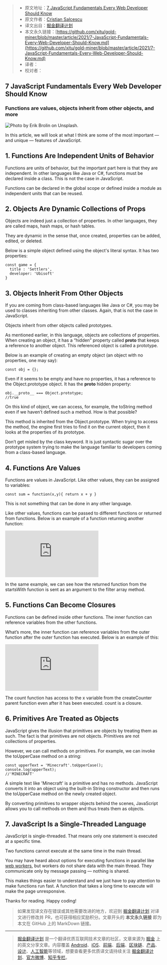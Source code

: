 > * 原文地址：[7 JavaScript Fundamentals Every Web Developer Should Know](https://betterprogramming.pub/7-javascript-fundamentals-every-web-developer-should-know-8c0f7e491167)
> * 原文作者：[Cristian Salcescu](https://cristiansalcescu.medium.com/)
> * 译文出自：[掘金翻译计划](https://github.com/xitu/gold-miner)
> * 本文永久链接：[https://github.com/xitu/gold-miner/blob/master/article/2021/7-JavaScript-Fundamentals-Every-Web-Developer-Should-Know.md](https://github.com/xitu/gold-miner/blob/master/article/2021/7-JavaScript-Fundamentals-Every-Web-Developer-Should-Know.md)
> * 译者：
> * 校对者：

## 7 JavaScript Fundamentals Every Web Developer Should Know

### Functions are values, objects inherit from other objects, and more

![Photo by [Erik Brolin](https://unsplash.com/@erik_brolin?utm_source=medium&utm_medium=referral) on [Unsplash](https://unsplash.com?utm_source=medium&utm_medium=referral).](https://cdn-images-1.medium.com/max/12000/0*s4pg_I-HRI_qKGGM)

In this article, we will look at what I think are some of the most important — and unique — features of JavaScript.

## 1. Functions Are Independent Units of Behavior

Functions are units of behavior, but the important part here is that they are independent. In other languages like Java or C#, functions must be declared inside a class. This is not the case in JavaScript.

Functions can be declared in the global scope or defined inside a module as independent units that can be reused.

## 2. Objects Are Dynamic Collections of Props

Objects are indeed just a collection of properties. In other languages, they are called maps, hash maps, or hash tables.

They are dynamic in the sense that, once created, properties can be added, edited, or deleted.

Below is a simple object defined using the object's literal syntax. It has two properties:

    const game = {
      title : 'Settlers',
      developer: 'Ubisoft'
    }

## 3. Objects Inherit From Other Objects

If you are coming from class-based languages like Java or C#, you may be used to classes inheriting from other classes. Again, that is not the case in JavaScript.

Objects inherit from other objects called prototypes.

As mentioned earlier, in this language, objects are collections of properties. When creating an object, it has a “hidden” property called __proto__ that keeps a reference to another object. This referenced object is called a prototype.

Below is an example of creating an empty object (an object with no properties, one may say):

    const obj = {};

Even if it seems to be empty and have no properties, it has a reference to the Object.prototype object. It has the __proto__ hidden property:

    obj.__proto__ === Object.prototype;
    //true

On this kind of object, we can access, for example, the toString method even if we haven’t defined such a method. How is that possible?

This method is inherited from the Object.prototype. When trying to access the method, the engine first tries to find it on the current object, then it looks at the properties of its prototype.

Don’t get misled by the class keyword. It is just syntactic sugar over the prototype system trying to make the language familiar to developers coming from a class-based language.

## 4. Functions Are Values

Functions are values in JavaScript. Like other values, they can be assigned to variables:

    const sum = function(x,y){ return x + y }

This is not something that can be done in any other language.

Like other values, functions can be passed to different functions or returned from functions. Below is an example of a function returning another function:

 <iframe src="https://medium.com/media/05fdebef4666b4521504b135aa7b4685" frameborder=0></iframe>

In the same example, we can see how the returned function from the startsWith function is sent as an argument to the filter array method.

## 5. Functions Can Become Closures

Functions can be defined inside other functions. The inner function can reference variables from the other functions.

What’s more, the inner function can reference variables from the outer function after the outer function has executed. Below is an example of this:

 <iframe src="https://medium.com/media/5f2da0a6d087ea65982f87757c602d99" frameborder=0></iframe>

The count function has access to the x variable from the createCounter parent function even after it has been executed. count is a closure.

## 6. Primitives Are Treated as Objects

JavaScript gives the illusion that primitives are objects by treating them as such. The fact is that primitives are not objects. Primitives are not collections of properties.

However, we can call methods on primitives. For example, we can invoke the toUpperCase method on a string:

    const upperText = 'Minecraft'.toUpperCase();
    console.log(upperText);
    //'MINECRAFT'

A simple text like 'Minecraft' is a primitive and has no methods. JavaScript converts it into an object using the built-in String constructor and then runs the toUpperCase method on the newly created object.

By converting primitives to wrapper objects behind the scenes, JavaScript allows you to call methods on them and thus treats them as objects.

## 7. JavaScript Is a Single-Threaded Language

JavaScript is single-threaded. That means only one statement is executed at a specific time.

Two functions cannot execute at the same time in the main thread.

You may have heard about options for executing functions in parallel like [web workers](https://developer.mozilla.org/en-US/docs/Web/Guide/Performance/Using_web_workers), but workers do not share data with the main thread. They communicate only by message passing — nothing is shared.

This makes things easier to understand and we just have to pay attention to make functions run fast. A function that takes a long time to execute will make the page unresponsive.

Thanks for reading. Happy coding!

> 如果发现译文存在错误或其他需要改进的地方，欢迎到 [掘金翻译计划](https://github.com/xitu/gold-miner) 对译文进行修改并 PR，也可获得相应奖励积分。文章开头的 **本文永久链接** 即为本文在 GitHub 上的 MarkDown 链接。

---

> [掘金翻译计划](https://github.com/xitu/gold-miner) 是一个翻译优质互联网技术文章的社区，文章来源为 [掘金](https://juejin.im) 上的英文分享文章。内容覆盖 [Android](https://github.com/xitu/gold-miner#android)、[iOS](https://github.com/xitu/gold-miner#ios)、[前端](https://github.com/xitu/gold-miner#前端)、[后端](https://github.com/xitu/gold-miner#后端)、[区块链](https://github.com/xitu/gold-miner#区块链)、[产品](https://github.com/xitu/gold-miner#产品)、[设计](https://github.com/xitu/gold-miner#设计)、[人工智能](https://github.com/xitu/gold-miner#人工智能)等领域，想要查看更多优质译文请持续关注 [掘金翻译计划](https://github.com/xitu/gold-miner)、[官方微博](http://weibo.com/juejinfanyi)、[知乎专栏](https://zhuanlan.zhihu.com/juejinfanyi)。